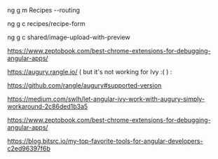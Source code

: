 ng g m Recipes --routing

ng g c recipes/recipe-form

ng g c shared/image-upload-with-preview

https://www.zeptobook.com/best-chrome-extensions-for-debugging-angular-apps/

https://augury.rangle.io/ ( but it's not working for Ivy :( ) :

https://github.com/rangle/augury#supported-version

https://medium.com/swlh/let-angular-ivy-work-with-augury-simply-workaround-2c86ded1b3a5

https://www.zeptobook.com/best-chrome-extensions-for-debugging-angular-apps/

https://blog.bitsrc.io/my-top-favorite-tools-for-angular-developers-c2ed96397f6b
